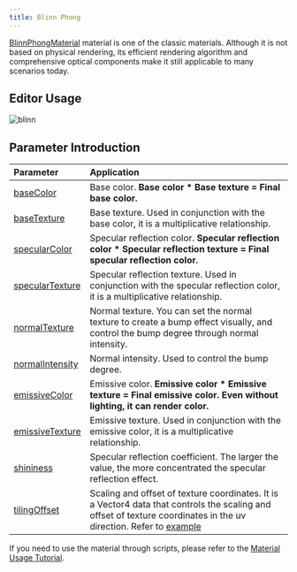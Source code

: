 ```yaml
---
title: Blinn Phong
---
```


[BlinnPhongMaterial](/en/apis/core/#BlinnPhongMaterial) material is one of the classic materials. Although it is not based on physical rendering, its efficient rendering algorithm and comprehensive optical components make it still applicable to many scenarios today.

<playground src="blinn-phong.ts"></playground>

## Editor Usage

<img src="https://gw.alipayobjects.com/zos/OasisHub/eaa93827-29a4-46ad-b9d3-f179fa200c57/blinn.gif" alt="blinn" style="zoom:100%;" />

## Parameter Introduction

| Parameter | Application |
| :-- | :-- |
| [baseColor](/en/apis/core/#BlinnPhongMaterial-baseColor) | Base color. **Base color \* Base texture = Final base color.** |
| [baseTexture](/en/apis/core/#BlinnPhongMaterial-baseTexture) | Base texture. Used in conjunction with the base color, it is a multiplicative relationship. |
| [specularColor](/en/apis/core/#BlinnPhongMaterial-specularColor) | Specular reflection color. **Specular reflection color \* Specular reflection texture = Final specular reflection color.** |
| [specularTexture](/en/apis/core/#BlinnPhongMaterial-specularTexture) | Specular reflection texture. Used in conjunction with the specular reflection color, it is a multiplicative relationship. |
| [normalTexture](/en/apis/core/#BlinnPhongMaterial-normalTexture) | Normal texture. You can set the normal texture to create a bump effect visually, and control the bump degree through normal intensity. |
| [normalIntensity](/en/apis/core/#BlinnPhongMaterial-normalIntensity) | Normal intensity. Used to control the bump degree. |
| [emissiveColor](/en/apis/core/#BlinnPhongMaterial-emissiveColor) | Emissive color. **Emissive color \* Emissive texture = Final emissive color. Even without lighting, it can render color.** |
| [emissiveTexture](/en/apis/core/#BlinnPhongMaterial-emissiveTexture) | Emissive texture. Used in conjunction with the emissive color, it is a multiplicative relationship. |
| [shininess](/en/apis/core/#BlinnPhongMaterial-shininess) | Specular reflection coefficient. The larger the value, the more concentrated the specular reflection effect. |
| [tilingOffset](/en/apis/core/#BlinnPhongMaterial-tilingOffset) | Scaling and offset of texture coordinates. It is a Vector4 data that controls the scaling and offset of texture coordinates in the uv direction. Refer to [example](/en/embed/tiling-offset) |

If you need to use the material through scripts, please refer to the [Material Usage Tutorial](/en/docs/graphics/material/script).
